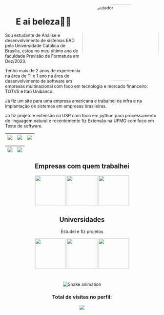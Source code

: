<img min-width="450px" max-width="250" width="250" align="right" alt="Computador" style="border-radius:100px;" src="https://anyforsoft.com/static/a2da834e20a93f2114281a1174296b58/17.gif">

<h1 align="center">E ai beleza🖖🏽</h1>
<p>Sou estudante de Análise e desenvolvimento de sistemas EAD pela Universidade Católica de Brasília, estou no meu último ano de faculdade Previsão de Formatura em Dez/2023.

Tenho mais de 2 anos de experiencia na área de TI e 1 ano na área de desenvolvimento de software em empresas multinacional com foco em tecnologia e mercado financeiro:  TOTVS e Itaú Unibanco.
    
Já fiz um site para uma empresa americana e trabalhei na infra e na implantação de sistemas em empresas brasileiras.

Já fiz projeto e extensão na USP com foco em python para processamento de linguagem natural e recentemente
fiz Extensão na UFMG com foco em Teste de software.

</p>

| ![](http://github-profile-summary-cards.vercel.app/api/cards/stats?username=SamuelFLM&theme=nord_dark) | ![](http://github-profile-summary-cards.vercel.app/api/cards/repos-per-language?username=SamuelFLM&hide=Html&theme=nord_dark) | ![](http://github-profile-summary-cards.vercel.app/api/cards/most-commit-language?username=SamuelFLM&theme=nord_dark) |
| :-: | :-: | :-: |

| ![](http://github-profile-summary-cards.vercel.app/api/cards/profile-details?username=SamuelFLM&theme=nord_dark) | ![](https://github-readme-streak-stats.herokuapp.com/?user=SamuelFLM&hide_border=true&date_format=M%20j%5B%2C%20Y%5D&background=2D3742&stroke=2D3742&ring=6bbbca&fire=6bbbca&currStreakNum=fff&sideNums=6bbbca&currStreakLabel=6bbbca&sideLabels=fff&dates=fff) |
| :-: | :-: |


##

<div style="display: inline_block;" align="center">


## Empresas com quem trabalhei
<div>
<img height="100px" src="http://ongrenovar.com.br/images/itau-logo.jpg"/>
<img height="100px" src="https://th.bing.com/th/id/OIP.Y4gE7RAfvIiJ_1AaecJYZgAAAA?w=180&h=180&c=7&r=0&o=5&pid=1.7"/>
<img height="100px" src="https://encrypted-tbn0.gstatic.com/images?q=tbn:ANd9GcRwMmiiWcvbulGPHqRMo2tMSTdMQxUIMeiiWLMJWQ73KRN-Zrh3s4Y76pTbW6LwxHSojzI&usqp=CAU"/>
</div>

## Universidades
<p>Estudei e fiz projetos</p>
<div>
<img height="100px" src="https://www.sinpoldf.com.br/wp-content/uploads/2019/09/41517287_1949405008462069_1302937135933816832_n.png"/>

<img height="100px" src="https://logodownload.org/wp-content/uploads/2014/12/usp-logo-azul.jpg"/>

<img height="100px" src="https://lacsed.eng.ufmg.br/wp-content/uploads/2020/05/logo-ufmg.jpg"/>


</div>


#

 <div align="center">
    
   ![Snake animation](https://github.com/SamuelFLM/SamuelFLM/blob/output/github-contribution-grid-snake.svg)

  </div>

  <h3><p align="center">Total de visitas no perfil:</p>
<p align="center">
    <img alingn="center" src="https://profile-counter.glitch.me/SamuelFLM/count.svg"/>
</p>
      
